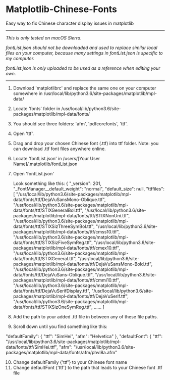 # Matplotlib-Chinese-Fonts
Easy way to fix Chinese character display issues in matplotlib

________________

*This is only tested on macOS Sierra.*

*fontList.json should not be downloaded and used to replace similar local files on your computer, because many settings in fontList.json is specific to my computer.*

*fontList.json is only uploaded to be used as a reference when editing your own.*

________________


1. Download 'matplotlibrc' and replace the same one on your computer somewhere in /usr/local/lib/python3.6/site-packages/matplotlib/mpl-data/
2. Locate 'fonts' folder in /usr/local/lib/python3.6/site-packages/matplotlib/mpl-data/fonts/
3. You should see three folders: 'afm', 'pdfcorefonts', 'ttf'.
4. Open 'ttf'.
5. Drag and drop your chosen Chinese font (.ttf) into ttf folder.
    Note: you can download .ttf font files anywhere online.
6. Locate 'fontList.json' in /users/[Your User Name]/.matplotlib/fontList.json
7. Open 'fontList.json'
    
    Look something like this:
    {
  "_version": 201,
  "_FontManager__default_weight": "normal",
  "default_size": null,
  "ttffiles": [
    "/usr/local/lib/python3.6/site-packages/matplotlib/mpl-data/fonts/ttf/DejaVuSansMono-Oblique.ttf",
    "/usr/local/lib/python3.6/site-packages/matplotlib/mpl-data/fonts/ttf/STIXGeneralBol.ttf",
    "/usr/local/lib/python3.6/site-packages/matplotlib/mpl-data/fonts/ttf/STIXNonUni.ttf",
    "/usr/local/lib/python3.6/site-packages/matplotlib/mpl-data/fonts/ttf/STIXSizThreeSymBol.ttf",
    "/usr/local/lib/python3.6/site-packages/matplotlib/mpl-data/fonts/ttf/cmss10.ttf",
    "/usr/local/lib/python3.6/site-packages/matplotlib/mpl-data/fonts/ttf/STIXSizFiveSymReg.ttf",
    "/usr/local/lib/python3.6/site-packages/matplotlib/mpl-data/fonts/ttf/cmex10.ttf",
    "/usr/local/lib/python3.6/site-packages/matplotlib/mpl-data/fonts/ttf/STIXGeneral.ttf",
    "/usr/local/lib/python3.6/site-packages/matplotlib/mpl-data/fonts/ttf/DejaVuSansMono-Bold.ttf",
    "/usr/local/lib/python3.6/site-packages/matplotlib/mpl-data/fonts/ttf/DejaVuSans-Oblique.ttf",
    "/usr/local/lib/python3.6/site-packages/matplotlib/mpl-data/fonts/ttf/cmmi10.ttf",
    "/usr/local/lib/python3.6/site-packages/matplotlib/mpl-data/fonts/ttf/DejaVuSerifDisplay.ttf",
    "/usr/local/lib/python3.6/site-packages/matplotlib/mpl-data/fonts/ttf/DejaVuSerif.ttf",
    "/usr/local/lib/python3.6/site-packages/matplotlib/mpl-data/fonts/ttf/STIXSizOneSymReg.ttf",
    ......
    ]


8. Add the path to your added .ttf file in between any of these file paths.
9. Scroll down until you find something like this:
      
    
  "defaultFamily": {
    "ttf": "SimHei",
    "afm": "Helvetica"
  },
  "defaultFont": {
    "ttf": "/usr/local/lib/python3.6/site-packages/matplotlib/mpl-data/fonts/ttf/SimHei.ttf",
    "afm": "/usr/local/lib/python3.6/site-packages/matplotlib/mpl-data/fonts/afm/phvl8a.afm"
    
10. Change defaultFamily {'ttf'} to your Chinese font name
11. Change defaultFont {'ttf'} to the path that leads to your Chinese font .ttf file

